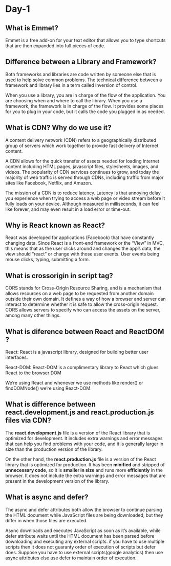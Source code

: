 # Day-1

## What is Emmet?

Emmet is a free add-on for your text editor that allows you to type shortcuts that are then expanded into full pieces of code.

## Difference between a Library and Framework?

Both frameworks and libraries are code written by someone else that is used to help solve common problems.
The technical difference between a framework and library lies in a term called inversion of control.

When you use a library, you are in charge of the flow of the application. You are choosing when and where to call the library. When you use a framework, the framework is in charge of the flow. It provides some places for you to plug in your code, but it calls the code you plugged in as needed.

## What is CDN? Why do we use it?

A content delivery network (CDN) refers to a geographically distributed group of servers which work together to provide fast delivery of Internet content.

A CDN allows for the quick transfer of assets needed for loading Internet content including HTML pages, javascript files, stylesheets, images, and videos. The popularity of CDN services continues to grow, and today the majority of web traffic is served through CDNs, including traffic from major sites like Facebook, Netflix, and Amazon.

The mission of a CDN is to reduce latency. Latency is that annoying delay you experience when trying to access a web page or video stream before it fully loads on your device. Although measured in milliseconds, it can feel like forever, and may even result in a load error or time-out.

## Why is React known as React?

React was developed for applications (Facebook) that have constantly changing data. Since React is a front-end framework or the “View” in MVC, this means that as the user clicks around and changes the app’s data, the view should “react” or change with those user events. User events being mouse clicks, typing, submitting a form.

## What is crossorigin in script tag?

CORS stands for Cross-Origin Resource Sharing, and is a mechanism that allows resources on a web page to be requested from another domain outside their own domain. It defines a way of how a browser and server can interact to determine whether it is safe to allow the cross-origin request. CORS allows servers to specify who can access the assets on the server, among many other things.

## What is diference between React and ReactDOM ?

React: React is a javascript library, designed for building better user interfaces.

React-DOM: React-DOM is a complimentary library to React which glues React to the browser DOM

We’re using React and whenever we use methods like render() or findDOMNode() we’re using React-DOM.

## What is difference between react.development.js and react.production.js files via CDN?

The **react.development.js** file is a version of the React library that is optimized for development. It includes extra warnings and error messages that can help you find problems with your code, and it is generally larger in size than the production version of the library.

On the other hand, the **react.production.js** file is a version of the React library that is optimized for production. It has been **minified** and stripped of **unnecessary code**, so it is **smaller in size** and runs more **efficiently** in the browser. It does not include the extra warnings and error messages that are present in the development version of the library.

## What is async and defer?

The async and defer attributes both allow the browser to continue parsing the HTML document while JavaScript files are being downloaded, but they differ in when those files are executed.

Async downloads and executes JavaScript as soon as it’s available, while defer attribute waits until the HTML document has been parsed before downloading and executing any external scripts.
if you have to use multiple scripts then it does not guaranty order of execution of scripts but defer does.
Suppose you have to use external scripts(google analytics) then use async attributes else use defer to maintain order of execution.
